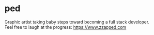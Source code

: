 # ped
Graphic artist taking baby steps toward becoming a full stack developer. Feel free to laugh at the progress: https://www.zzapped.com
